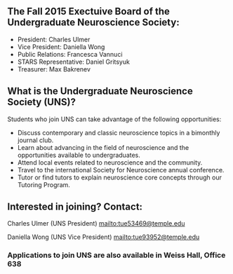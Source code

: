 ## The Fall 2015 Exectuive Board of the Undergraduate Neuroscience Society:

- President: Charles Ulmer                           
- Vice President: Daniella Wong                        
- Public Relations: Francesca Vannuci
- STARS Representative: Daniel Gritsyuk
- Treasurer: Max Bakrenev

## What is the Undergraduate Neuroscience Society (UNS)?

Students who join UNS can take advantage of the following opportunities:

- Discuss contemporary and classic neuroscience topics in a bimonthly journal club.
- Learn about advancing in the field of neuroscience and the opportunities available to undergraduates.
- Attend local events related to neuroscience and the community.
- Travel to the international Society for Neuroscience annual conference.
- Tutor or find tutors to explain neuroscience core concepts through our Tutoring Program.

## Interested in joining? Contact:

Charles Ulmer (UNS  President)
[mailto:tue53469@temple.edu]()

Daniella Wong (UNS Vice President)
[mailto:tue93952@temple.edu]()

### Applications to join UNS are also available in Weiss Hall, Office 638